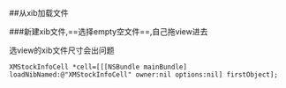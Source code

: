##从xib加载文件

###新建xib文件,==选择empty空文件==,自己拖view进去

选view的xib文件尺寸会出问题

```
XMStockInfoCell *cell=[[[NSBundle mainBundle] loadNibNamed:@"XMStockInfoCell" owner:nil options:nil] firstObject];
```